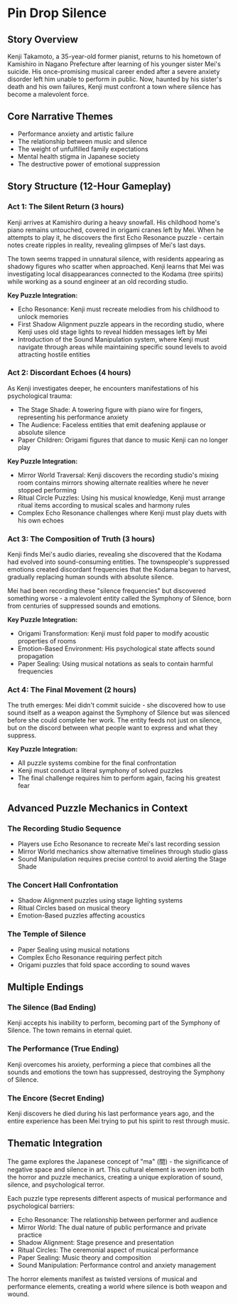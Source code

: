# Pin Drop Silence
## Story Overview
Kenji Takamoto, a 35-year-old former pianist, returns to his hometown of Kamishiro in Nagano Prefecture after learning of his younger sister Mei's suicide. His once-promising musical career ended after a severe anxiety disorder left him unable to perform in public. Now, haunted by his sister's death and his own failures, Kenji must confront a town where silence has become a malevolent force.

## Core Narrative Themes
- Performance anxiety and artistic failure
- The relationship between music and silence
- The weight of unfulfilled family expectations
- Mental health stigma in Japanese society
- The destructive power of emotional suppression

## Story Structure (12-Hour Gameplay)

### Act 1: The Silent Return (3 hours)
Kenji arrives at Kamishiro during a heavy snowfall. His childhood home's piano remains untouched, covered in origami cranes left by Mei. When he attempts to play it, he discovers the first Echo Resonance puzzle - certain notes create ripples in reality, revealing glimpses of Mei's last days.

The town seems trapped in unnatural silence, with residents appearing as shadowy figures who scatter when approached. Kenji learns that Mei was investigating local disappearances connected to the Kodama (tree spirits) while working as a sound engineer at an old recording studio.

**Key Puzzle Integration:**
- Echo Resonance: Kenji must recreate melodies from his childhood to unlock memories
- First Shadow Alignment puzzle appears in the recording studio, where Kenji uses old stage lights to reveal hidden messages left by Mei
- Introduction of the Sound Manipulation system, where Kenji must navigate through areas while maintaining specific sound levels to avoid attracting hostile entities

### Act 2: Discordant Echoes (4 hours)
As Kenji investigates deeper, he encounters manifestations of his psychological trauma:
- The Stage Shade: A towering figure with piano wire for fingers, representing his performance anxiety
- The Audience: Faceless entities that emit deafening applause or absolute silence
- Paper Children: Origami figures that dance to music Kenji can no longer play

**Key Puzzle Integration:**
- Mirror World Traversal: Kenji discovers the recording studio's mixing room contains mirrors showing alternate realities where he never stopped performing
- Ritual Circle Puzzles: Using his musical knowledge, Kenji must arrange ritual items according to musical scales and harmony rules
- Complex Echo Resonance challenges where Kenji must play duets with his own echoes

### Act 3: The Composition of Truth (3 hours)
Kenji finds Mei's audio diaries, revealing she discovered that the Kodama had evolved into sound-consuming entities. The townspeople's suppressed emotions created discordant frequencies that the Kodama began to harvest, gradually replacing human sounds with absolute silence.

Mei had been recording these "silence frequencies" but discovered something worse - a malevolent entity called the Symphony of Silence, born from centuries of suppressed sounds and emotions.

**Key Puzzle Integration:**
- Origami Transformation: Kenji must fold paper to modify acoustic properties of rooms
- Emotion-Based Environment: His psychological state affects sound propagation
- Paper Sealing: Using musical notations as seals to contain harmful frequencies

### Act 4: The Final Movement (2 hours)
The truth emerges: Mei didn't commit suicide - she discovered how to use sound itself as a weapon against the Symphony of Silence but was silenced before she could complete her work. The entity feeds not just on silence, but on the discord between what people want to express and what they suppress.

**Key Puzzle Integration:**
- All puzzle systems combine for the final confrontation
- Kenji must conduct a literal symphony of solved puzzles
- The final challenge requires him to perform again, facing his greatest fear

## Advanced Puzzle Mechanics in Context

### The Recording Studio Sequence
- Players use Echo Resonance to recreate Mei's last recording session
- Mirror World mechanics show alternative timelines through studio glass
- Sound Manipulation requires precise control to avoid alerting the Stage Shade

### The Concert Hall Confrontation
- Shadow Alignment puzzles using stage lighting systems
- Ritual Circles based on musical theory
- Emotion-Based puzzles affecting acoustics

### The Temple of Silence
- Paper Sealing using musical notations
- Complex Echo Resonance requiring perfect pitch
- Origami puzzles that fold space according to sound waves

## Multiple Endings

### The Silence (Bad Ending)
Kenji accepts his inability to perform, becoming part of the Symphony of Silence. The town remains in eternal quiet.

### The Performance (True Ending)
Kenji overcomes his anxiety, performing a piece that combines all the sounds and emotions the town has suppressed, destroying the Symphony of Silence.

### The Encore (Secret Ending)
Kenji discovers he died during his last performance years ago, and the entire experience has been Mei trying to put his spirit to rest through music.

## Thematic Integration
The game explores the Japanese concept of "ma" (間) - the significance of negative space and silence in art. This cultural element is woven into both the horror and puzzle mechanics, creating a unique exploration of sound, silence, and psychological terror.

Each puzzle type represents different aspects of musical performance and psychological barriers:
- Echo Resonance: The relationship between performer and audience
- Mirror World: The dual nature of public performance and private practice
- Shadow Alignment: Stage presence and presentation
- Ritual Circles: The ceremonial aspect of musical performance
- Paper Sealing: Music theory and composition
- Sound Manipulation: Performance control and anxiety management

The horror elements manifest as twisted versions of musical and performance elements, creating a world where silence is both weapon and wound.